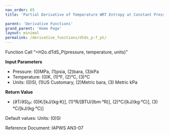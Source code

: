 ```yaml
---
nav_order: 65
title: 'Partial Derivative of Temperature WRT Entropy at Constant Pressure f(P, T)'

parent: 'Derivative Functions'
grand_parent: 'Home Page'
layout: minimal
permalink: /derivative_functions/dtds_p-f_pt/
---
```


Function Call “=H2o.dTdS\_P(pressure, temperature, units)”

**Input Parameters**

- Pressure: (0)MPa, (1)psia, (2)bara, (3)kPa
- Temperature: (0)K, (1)°F, (2)°C, (3)°C
- Units: (0)SI, (1)US Customary, (2)Metric bara, (3) Metric kPa

**Return Value**

- (∂T/∂S)<sub>P</sub>: (0)K/\[kJ/(kg·K)\], (1)°R/\[BTU/(lbm·°R)\], (2)°C/\[kJ/(kg·°C)\], (3)°C/\[kJ/(kg·°C)\]

Default values: Units: (0)SI

Reference Document: IAPWS AN3-07